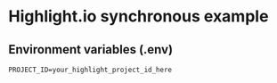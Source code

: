 # Highlight.io synchronous example

## Environment variables (.env)
```env
PROJECT_ID=your_highlight_project_id_here
```